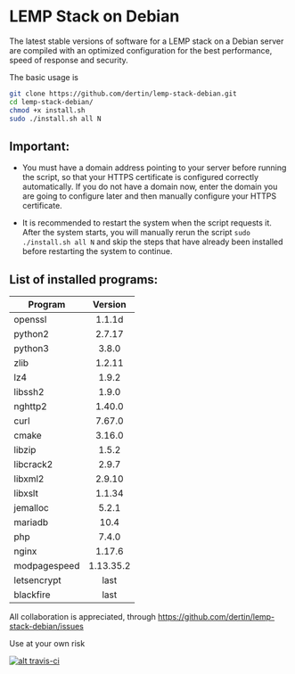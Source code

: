 # LEMP Stack on Debian

The latest stable versions of software for a LEMP stack on a Debian server are compiled with an optimized configuration for the best performance, speed of response and security.

The basic usage is
```sh
git clone https://github.com/dertin/lemp-stack-debian.git
cd lemp-stack-debian/
chmod +x install.sh
sudo ./install.sh all N
```
## Important:

- You must have a domain address pointing to your server before running the script, so that your HTTPS certificate is configured correctly automatically. If you do not have a domain now, enter the domain you are going to configure later and then manually configure your HTTPS certificate.

- It is recommended to restart the system when the script requests it.
After the system starts, you will manually rerun the script `sudo ./install.sh all N` and skip the steps that have already been installed before restarting the system to continue.


## List of installed programs:

| Program       | Version    |
| ------------- |:----------:|
| openssl       | 1.1.1d     |
| python2       | 2.7.17     |
| python3       | 3.8.0      |
| zlib          | 1.2.11     |
| lz4           | 1.9.2      |
| libssh2       | 1.9.0      |
| nghttp2       | 1.40.0     |
| curl          | 7.67.0     |
| cmake         | 3.16.0     |
| libzip        | 1.5.2      |
| libcrack2     | 2.9.7      |
| libxml2       | 2.9.10     |
| libxslt       | 1.1.34     |
| jemalloc      | 5.2.1      |
| mariadb       | 10.4       |
| php           | 7.4.0      |
| nginx         | 1.17.6     |
| modpagespeed  | 1.13.35.2  |
| letsencrypt   | last       |
| blackfire     | last       |


All collaboration is appreciated, through https://github.com/dertin/lemp-stack-debian/issues

Use at your own risk

[![alt travis-ci](https://travis-ci.org/dertin/lemp-stack-debian.svg?branch=develop)](https://travis-ci.org/dertin/lemp-stack-debian/)
